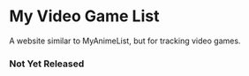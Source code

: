 # My Video Game List

A website similar to MyAnimeList, but for tracking video games.

### Not Yet Released
